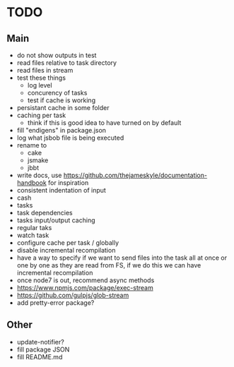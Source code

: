 # TODO

## Main
- do not show outputs in test
- read files relative to task directory
- read files in stream
- test these things
  - log level
  - concurency of tasks
  - test if cache is working
- persistant cache in some folder
- caching per task
  - think if this is good idea to have turned on by default
- fill "endigens" in package.json
- log what jsbob file is being executed
- rename to
  - cake
  - jsmake
  - jbbt
- write docs, use https://github.com/thejameskyle/documentation-handbook for inspiration
- consistent indentation of input
- cash
- tasks
- task dependencies
- tasks input/output caching
- regular taks
- watch task
- configure cache per task / globally
- disable incremental recompilation
- have a way to specify if we want to send files into the task all at once or one by one as they are read from FS, if we do this we can have incremental recompilation
- once node7 is out, recommend async methods
- https://www.npmjs.com/package/exec-stream
- https://github.com/gulpjs/glob-stream
- add pretty-error package?

## Other
- update-notifier?
- fill package JSON
- fill README.md
